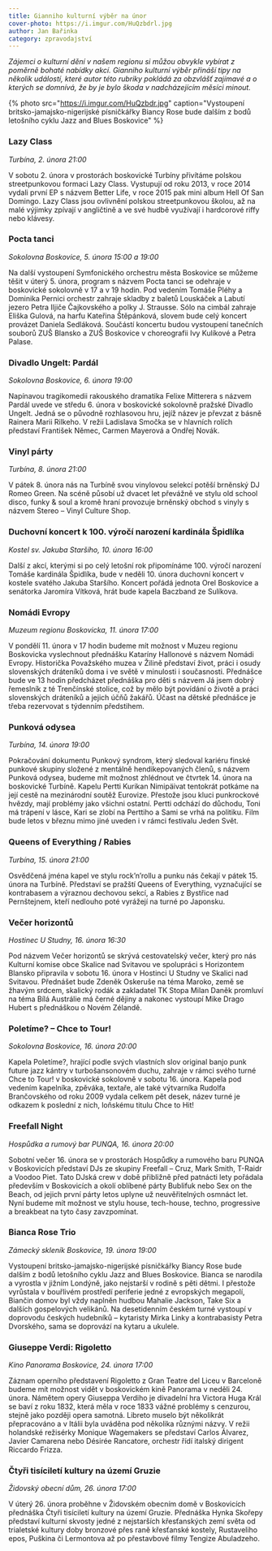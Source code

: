 ```yaml
---
title: Gianniho kulturní výběr na únor
cover-photo: https://i.imgur.com/HuQzbdrl.jpg
author: Jan Bařinka
category: zpravodajství
---
```


*Zájemci o kulturní dění v našem regionu si můžou obvykle vybírat z poměrně bohaté nabídky akcí. Gianniho kulturní výběr přináší tipy na několik událostí, které autor této rubriky pokládá za obzvlášť zajímavé a o kterých se domnívá, že by je bylo škoda v nadcházejícím měsíci minout.*

{% photo src="https://i.imgur.com/HuQzbdr.jpg" caption="Vystoupení britsko-jamajsko-nigerijské písničkářky Biancy Rose bude dalším z bodů letošního cyklu Jazz and Blues Boskovice" %}

### Lazy Class

*Turbína, 2. února 21:00*

V sobotu 2. února v prostorách boskovické Turbíny přivítáme polskou streetpunkovou formaci Lazy Class. Vystupují od roku 2013, v roce 2014 vydali první EP s názvem Better Life, v roce 2015 pak mini album Hell Of San Domingo. Lazy Class jsou ovlivnění polskou streetpunkovou školou, až na malé výjimky zpívají v angličtině a ve své hudbě využívají i hardcorové riffy nebo klávesy.

### Pocta tanci

*Sokolovna Boskovice, 5. února 15:00 a 19:00*

Na další vystoupení Symfonického orchestru města Boskovice se můžeme těšit v úterý 5. února, program s názvem Pocta tanci se odehraje v boskovické sokolovně v 17 a v 19 hodin. Pod vedením Tomáše Pléhy a Dominika Pernici orchestr zahraje skladby z baletů Louskáček a Labutí jezero Petra Iljiče Čajkovského a polky J. Strausse. Sólo na cimbál zahraje Eliška Gulová, na harfu Kateřina Štěpánková, slovem bude celý koncert provázet Daniela Sedláková. Součástí koncertu budou vystoupení tanečních souborů ZUŠ Blansko a ZUŠ Boskovice v choreografii Ivy Kulíkové a Petra Palase.

### Divadlo Ungelt: Pardál

*Sokolovna Boskovice, 6. února 19:00*

Napínavou tragikomedii rakouského dramatika Felixe Mitterera s názvem Pardál uvede ve středu 6. února v boskovické sokolovně pražské Divadlo Ungelt. Jedná se o původně rozhlasovou hru, jejíž název je převzat z básně Rainera Marii Rilkeho. V režii Ladislava Smočka se v hlavních rolích představí František Němec, Carmen Mayerová a Ondřej Novák.

### Vinyl párty

*Turbína, 8. února 21:00*

V pátek 8. února nás na Turbíně svou vinylovou selekcí potěší brněnský DJ Romeo Green. Na scéně působí už dvacet let převážně ve stylu old school disco, funky & soul a kromě hraní provozuje brněnský obchod s vinyly s názvem Stereo – Vinyl Culture Shop.

### Duchovní koncert k 100. výročí narození kardinála Špidlíka

*Kostel sv. Jakuba Staršího, 10. února 16:00*

Další z akcí, kterými si po celý letošní rok připomínáme 100. výročí narození Tomáše kardinála Špidlíka, bude v neděli 10. února duchovní koncert v kostele svatého Jakuba Staršího. Koncert pořádá jednota Orel Boskovice a senátorka Jaromíra Vítková, hrát bude kapela Baczband ze Sulíkova.

### Nomádi Evropy

*Muzeum regionu Boskovicka, 11. února 17:00*

V pondělí 11. února v 17 hodin budeme mít možnost v Muzeu regionu Boskovicka vyslechnout přednášku Kataríny Hallonové s názvem Nomádi Evropy. Historička Považského muzea v Žilině představí život, práci i osudy slovenských dráteníků doma i ve světě v minulosti i současnosti. Přednášce bude ve 13 hodin předcházet přednáška pro děti s názvem Já jsem dobrý řemeslník z té Trenčínské stolice, což by mělo být povídání o životě a práci slovenských dráteníků a jejich účňů žakářů. Účast na dětské přednášce je třeba rezervovat s týdenním předstihem.

### Punková odysea

*Turbína, 14. února 19:00*

Pokračování dokumentu Punkový syndrom, který sledoval kariéru finské punkové skupiny složené z mentálně hendikepovaných členů, s názvem Punková odysea, budeme mít možnost zhlédnout ve čtvrtek 14. února na boskovické Turbíně. Kapelu Pertti Kurikan Nimipäivat tentokrát potkáme na její cestě na mezinárodní soutěž Eurovize. Přestože jsou kluci punkrockové hvězdy, mají problémy jako všichni ostatní. Pertti odchází do důchodu, Toni má trápení v lásce, Kari se zlobí na Perttiho a Sami se vrhá na politiku. Film bude letos v březnu mimo jiné uveden i v rámci festivalu Jeden Svět.

### Queens of Everything / Rabies

*Turbína, 15. února 21:00*

Osvědčená jména kapel ve stylu rock’n’rollu a punku nás čekají v pátek 15. února na Turbíně. Představí se pražští Queens of Everything, vyznačující se kontrabasem a výraznou dechovou sekcí, a Rabies z Bystřice nad Pernštejnem, kteří nedlouho poté vyrážejí na turné po Japonsku.

### Večer horizontů

*Hostinec U Studny, 16. února 16:30*

Pod názvem Večer horizontů se skrývá cestovatelský večer, který pro nás  Kulturní komise obce Skalice nad Svitavou ve spolupráci s Horizontem Blansko připravila v sobotu 16. února v Hostinci U Studny ve Skalici nad Svitavou. Přednášet bude Zdeněk Oskeruše na téma Maroko, země se žhavým srdcem, skalický rodák a zakladatel TK Stopa Milan Daněk promluví na téma Bílá Austrálie má černé dějiny a nakonec vystoupí Mike Drago Hubert s přednáškou o Novém Zélandě.

### Poletíme? – Chce to Tour!

*Sokolovna Boskovice, 16. února 20:00*

Kapela Poletíme?, hrající podle svých vlastních slov original banjo punk future jazz kántry v turbošansonovém duchu, zahraje v rámci svého turné Chce to Tour! v boskovické sokolovně v sobotu 16. února. Kapela pod vedením kapelníka, zpěváka, textaře, ale také výtvarníka Rudolfa Brančovského od roku 2009 vydala celkem pět desek, název turné je odkazem k poslední z nich, loňskému titulu Chce to Hit!

### Freefall Night

*Hospůdka a rumový bar PUNQA, 16. února 20:00*

Sobotní večer 16. února se v prostorách Hospůdky a rumového baru PUNQA v Boskovicích představí DJs ze skupiny Freefall – Cruz, Mark Smith, T-Raidr a Voodoo Piet. Tato DJská crew v době přibližně před patnácti lety pořádala především v Boskovicích a okolí oblíbené párty Bublifuk nebo Sex on the Beach, od jejich první párty letos uplyne už neuvěřitelných osmnáct let. Nyní budeme mít možnost ve stylu house, tech-house, techno, progressive a breakbeat na tyto časy zavzpomínat.

### Bianca Rose Trio

*Zámecký skleník Boskovice, 19. února 19:00*

Vystoupení britsko-jamajsko-nigerijské písničkářky Biancy Rose bude dalším z bodů letošního cyklu Jazz and Blues Boskovice. Bianca se narodila a vyrostla v jižním Londýně, jako nejstarší v rodině s pěti dětmi. I přestože vyrůstala v bouřlivém prostředí periferie jedné z evropských megapolí, Biančin domov byl vždy naplněn hudbou Mahalie Jackson, Take Six a dalších gospelových velikánů. Na desetidenním českém turné vystoupí v doprovodu českých hudebníků – kytaristy Mirka Linky a kontrabasisty Petra Dvorského, sama se doprovází na kytaru a ukulele.

### Giuseppe Verdi: Rigoletto

*Kino Panorama Boskovice, 24. února 17:00*

Záznam operního představení Rigoletto z Gran Teatre del Liceu v Barceloně budeme mít možnost vidět v boskovickém kině Panorama v neděli 24. února. Námětem opery Giuseppa Verdiho je divadelní hra Victora Huga Král se baví z roku 1832, která měla v roce 1833 vážné problémy s cenzurou, stejně jako později opera samotná. Libreto muselo být několikrát přepracováno a v Itálii byla uváděna pod několika různými názvy. V režii holandské režisérky Monique Wagemakers se představí Carlos Álvarez, Javier Camarena nebo Désirée Rancatore, orchestr řídí italský dirigent Riccardo Frizza.

### Čtyři tisíciletí kultury na území Gruzie

*Židovský obecní dům, 26. února 17:00*

V úterý 26. února proběhne v Židovském obecním domě v Boskovicích přednáška Čtyři tisíciletí kultury na území Gruzie. Přednáška Hynka Skořepy představí kulturní skvosty jedné z nejstarších křesťanských zemí světa od trialetské kultury doby bronzové přes raně křesťanské kostely, Rustaveliho epos, Puškina či Lermontova až po přestavbové filmy Tengize Abuladzeho.

